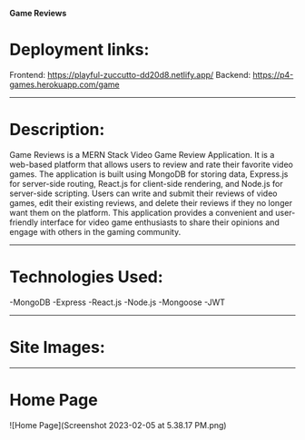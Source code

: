 **Game Reviews**

# Deployment links:

Frontend: https://playful-zuccutto-dd20d8.netlify.app/
Backend: https://p4-games.herokuapp.com/game

---

# Description:

Game Reviews is a MERN Stack Video Game Review Application. It is a web-based platform that allows users to review and rate their favorite video games. The application is built using MongoDB for storing data, Express.js for server-side routing, React.js for client-side rendering, and Node.js for server-side scripting. Users can write and submit their reviews of video games, edit their existing reviews, and delete their reviews if they no longer want them on the platform. This application provides a convenient and user-friendly interface for video game enthusiasts to share their opinions and engage with others in the gaming community.

---

# Technologies Used:

-MongoDB
-Express
-React.js
-Node.js
-Mongoose
-JWT

---

# Site Images:

---

# Home Page

![Home Page](Screenshot 2023-02-05 at 5.38.17 PM.png)
